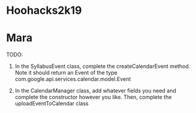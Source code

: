 # Hoohacks2k19

# Mara

TODO: 

1. In the SyllabusEvent class, complete the createCalendarEvent method. Note it should return an Event of the type com.google.api.services.calendar.model.Event

2. In the CalendarManager class, add whatever fields you need and complete the constructor however you like. Then, complete the uploadEventToCalendar class
